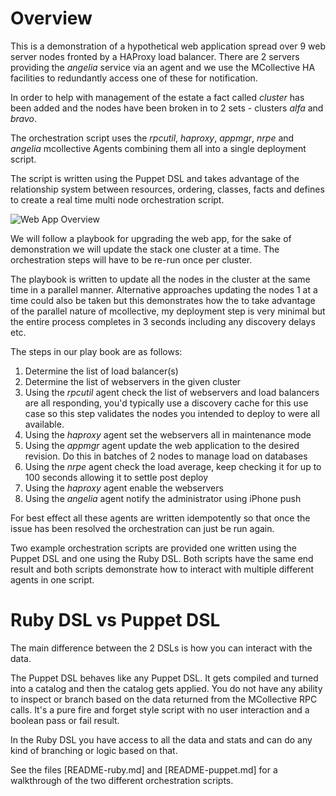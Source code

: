 Overview
========

This is a demonstration of a hypothetical web application spread over 9 web
server nodes fronted by a HAProxy load balancer.  There are 2 servers providing
the *angelia* service via an agent and we use the MCollective HA facilities to
redundantly access one of these for notification.

In order to help with management of the estate a fact called *cluster* has been
added and the nodes have been broken in to 2 sets - clusters *alfa* and *bravo*.

The orchestration script uses the *rpcutil*, *haproxy*, *appmgr*, *nrpe* and
*angelia* mcollective Agents combining them all into a single deployment script.

The script is written using the Puppet DSL and takes advantage of the
relationship system between resources, ordering, classes, facts and defines to
create a real time multi node orchestration script.

![Web App Overview](https://raw.github.com/ripienaar/puppet-mcollective/master/example/web_deploy/web_deploy.jpg)

We will follow a playbook for upgrading the web app, for the sake of
demonstration we will update the stack one cluster at a time.  The orchestration
steps will have to be re-run once per cluster.

The playbook is written to update all the nodes in the cluster at the same time
in a parallel manner.  Alternative approaches updating the nodes 1 at a time
could also be taken but this demonstrates how the to take advantage of the
parallel nature of mcollective, my deployment step is very minimal but the
entire process completes in 3 seconds including any discovery delays etc.

The steps in our play book are as follows:

  1. Determine the list of load balancer(s)
  1. Determine the list of webservers in the given cluster
  1. Using the *rpcutil* agent check the list of webservers and load balancers are all responding, you'd typically use a discovery cache for this use case so this step validates the nodes you intended to deploy to were all available.
  1. Using the *haproxy* agent set the webservers all in maintenance mode
  1. Using the *appmgr* agent update the web application to the desired revision. Do this in batches of 2 nodes to manage load on databases
  1. Using the *nrpe* agent check the load average, keep checking it for up to 100 seconds allowing it to settle post deploy
  1. Using the *haproxy* agent enable the webservers
  1. Using the *angelia* agent notify the administrator using iPhone push

For best effect all these agents are written idempotently so that once the issue
has been resolved the orchestration can just be run again.

Two example orchestration scripts are provided one written using the Puppet
DSL and one using the Ruby DSL.  Both scripts have the same end result and
both scripts demonstrate how to interact with multiple different agents in
one script.

Ruby DSL vs Puppet DSL
======================

The main difference between the 2 DSLs is how you can interact with the data.

The Puppet DSL behaves like any Puppet DSL. It gets compiled and turned into a
catalog and then the catalog gets applied.  You do not have any ability to inspect
or branch based on the data returned from the MCollective RPC calls.  It's a
pure fire and forget style script with no user interaction and a boolean pass
or fail result.

In the Ruby DSL you have access to all the data and stats and can do any kind of
branching or logic based on that.

See the files [README-ruby.md] and [README-puppet.md] for a walkthrough of the
two different orchestration scripts.
